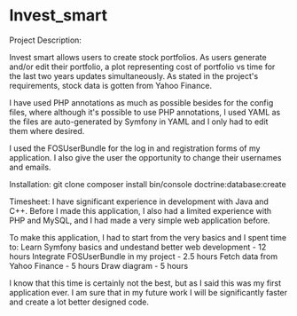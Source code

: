 Invest_smart
============

Project Description:

Invest smart allows users to create stock portfolios. As users generate and/or edit their portfolio, a plot
representing cost of portfolio vs time for the last two years updates simultaneously. As stated in the project's
requirements, stock data is gotten from Yahoo Finance.

I have used PHP annotations as much as possible besides for the config files, where although it's possible to
use PHP annotations, I used YAML as the files are auto-generated by Symfony in YAML and I only had to edit them
where desired.

I used the FOSUserBundle for the log in and registration forms of my application. I also give the user the opportunity
to change their usernames and emails.



Installation:
git clone
composer install
bin/console doctrine:database:create



Timesheet:
I have significant experience in development with Java and C++. Before I made this application, I also had a limited
experience with PHP and MySQL, and I had made a very simple web application before.

To make this application, I had to start from the very basics and I spent time to:
Learn Symfony basics and undestand better web development - 12 hours
Integrate FOSUserBundle in my project - 2.5 hours
Fetch data from Yahoo Finance - 5 hours
Draw diagram - 5 hours

I know that this time is certainly not the best, but as I said this was my first application ever. I am sure that
in my future work I will be significantly faster and create a lot better designed code.